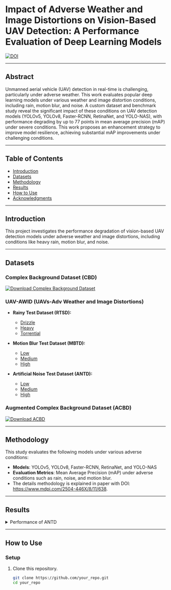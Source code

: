 # **Impact of Adverse Weather and Image Distortions on Vision-Based UAV Detection: A Performance Evaluation of Deep Learning Models**

[![DOI](https://zenodo.org/badge/DOI/10.3390/drones8110638.svg)](https://doi.org/10.3390/drones8110638)


---

## **Abstract**
Unmanned aerial vehicle (UAV) detection in real-time is challenging, particularly under adverse weather. This work evaluates popular deep learning models under various weather and image distortion conditions, including rain, motion blur, and noise. A custom dataset and benchmark study reveal the significant impact of these conditions on UAV detection models (YOLOv5, YOLOv8, Faster-RCNN, RetinaNet, and YOLO-NAS), with performance degrading by up to 77 points in mean average precision (mAP) under severe conditions. This work proposes an enhancement strategy to improve model resilience, achieving substantial mAP improvements under challenging conditions.

---

## **Table of Contents**
- [Introduction](#introduction)
- [Datasets](#datasets)
- [Methodology](#methodology)
- [Results](#results)
- [How to Use](#how-to-use)
- [Acknowledgments](#acknowledgments)

---

## **Introduction**
This project investigates the performance degradation of vision-based UAV detection models under adverse weather and image distortions, including conditions like heavy rain, motion blur, and noise.

---

## **Datasets**

### **Complex Background Dataset (CBD)**
[![Download Complex Background Dataset](https://img.shields.io/badge/Download-Complex%20Background%20Dataset-blue?style=for-the-badge)](https://drive.google.com/file/d/1-BmnQe9LllS7EA4NhGGj-2f7MKZjfnR-/view?usp=sharing)

### **UAV-AWID (UAVs-Adv Weather and Image Distortions)**

- **Rainy Test Dataset (RTSD):**
  - [Drizzle](https://drive.google.com/drive/folders/1tZY-CggDojx5xMS9icmvwH1qBpioTFKt?usp=drive_link)
  - [Heavy](https://drive.google.com/drive/folders/1vhBinTDQmizwLFhyvJHmWZSEFkUs3yKh?usp=drive_link)
  - [Torrential](https://drive.google.com/drive/folders/1_AeAvDs-WiUbtdMD26OeXlv2QUT7okab?usp=drive_link)

- **Motion Blur Test Dataset (MBTD):**
  - [Low](https://drive.google.com/drive/folders/12oAfvrGaa1dz1UW7qFvEUrxEcZYIFd_n?usp=sharing)
  - [Medium](https://drive.google.com/drive/folders/1vhBinTDQmizwLFhyvJHmWZSEFkUs3yKh?usp=drive_link)
  - [High](https://drive.google.com/drive/folders/1_AeAvDs-WiUbtdMD26OeXlv2QUT7okab?usp=drive_link)

- **Artificial Noise Test Dataset (ANTD):**
  - [Low](https://drive.google.com/drive/folders/12oAfvrGaa1dz1UW7qFvEUrxEcZYIFd_n?usp=sharing)
  - [Medium](https://drive.google.com/drive/folders/1vhBinTDQmizwLFhyvJHmWZSEFkUs3yKh?usp=drive_link)
  - [High](https://drive.google.com/drive/folders/1_AeAvDs-WiUbtdMD26OeXlv2QUT7okab?usp=drive_link)

### **Augmented Complex Background Dataset (ACBD)**
[![Download ACBD](https://img.shields.io/badge/Download-Augmented%20Complex%20Background%20Dataset-blue?style=for-the-badge)](https://drive.google.com/file/d/1DUjHxkbySyzjjNEHgOaBgjHFhcz5cREP/view?usp=sharing)

---

## **Methodology**
This study evaluates the following models under various adverse conditions:
- **Models**: YOLOv5, YOLOv8, Faster-RCNN, RetinaNet, and YOLO-NAS
- **Evaluation Metrics**: Mean Average Precision (mAP) under adverse conditions such as rain, noise, and motion blur.
- The details methodology is explained in paper with DOI: https://www.mdpi.com/2504-446X/8/11/638.

---

## **Results**

<details>
<summary>Performance of ANTD</summary>
  
![ANTD](https://github.com/user-attachments/assets/66485f5d-ec7c-44d0-85d9-3ef3da788a5a)

<summary>Performance of MBTD </summary>

![MBTD](https://github.com/user-attachments/assets/ea0464b7-0d54-4c72-a417-325c9f0f11df)

<summary>Performance of RTD </summary>

![RTD](https://github.com/user-attachments/assets/90e972fb-9d61-46a6-ba5c-8b42b6933d54)


<summary>Overall Enhancement After Data Augmentation</summary>
![Overall Enhancement After Data Augmentation](https://github.com/user-attachments/assets/13877e0f-5c93-4093-91b1-da14288d420f)

<summary>GRADCAM Results</summary>
![GRADCAM Results](https://github.com/user-attachments/assets/760dd4df-80cc-4132-bbf9-861a1b5aa352)

**Summary**: Significant impact on mAP, especially with high levels of motion blur, degrading performance by X points.

</details>

---

## **How to Use**

### **Setup**
1. Clone this repository.
   ```bash
   git clone https://github.com/your_repo.git
   cd your_repo

